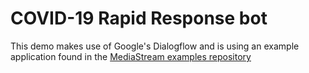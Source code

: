 # COVID-19 Rapid Response bot

This demo makes use of Google's Dialogflow and is using an example application found in the [MediaStream examples repository](https://github.com/twilio/media-streams/)